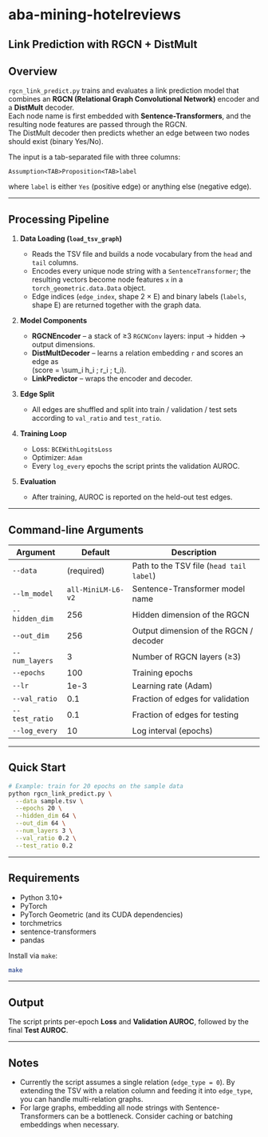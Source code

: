# aba-mining-hotelreviews

## Link Prediction with RGCN + DistMult

## Overview
`rgcn_link_predict.py` trains and evaluates a link prediction model that combines an **RGCN (Relational Graph Convolutional Network)** encoder and a **DistMult** decoder.  
Each node name is first embedded with **Sentence-Transformers**, and the resulting node features are passed through the RGCN.  
The DistMult decoder then predicts whether an edge between two nodes should exist (binary Yes/No).

The input is a tab-separated file with three columns:
```
Assumption<TAB>Proposition<TAB>label
```
where `label` is either `Yes` (positive edge) or anything else (negative edge).

---

## Processing Pipeline
1. **Data Loading (`load_tsv_graph`)**  
   * Reads the TSV file and builds a node vocabulary from the `head` and `tail` columns.  
   * Encodes every unique node string with a `SentenceTransformer`; the resulting vectors become node features `x` in a `torch_geometric.data.Data` object.  
   * Edge indices (`edge_index`, shape 2 × E) and binary labels (`labels`, shape E) are returned together with the graph data.

2. **Model Components**
   * **RGCNEncoder** – a stack of ≥3 `RGCNConv` layers: input → hidden → output dimensions.  
   * **DistMultDecoder** – learns a relation embedding `r` and scores an edge as  
     \(score = \sum_i h_i \; r_i \; t_i\).  
   * **LinkPredictor** – wraps the encoder and decoder.

3. **Edge Split**  
   * All edges are shuffled and split into train / validation / test sets according to `val_ratio` and `test_ratio`.

4. **Training Loop**  
   * Loss: `BCEWithLogitsLoss`  
   * Optimizer: `Adam`  
   * Every `log_every` epochs the script prints the validation AUROC.

5. **Evaluation**  
   * After training, AUROC is reported on the held-out test edges.

---

## Command-line Arguments
| Argument | Default | Description |
|---|---|---|
| `--data` | (required) | Path to the TSV file (`head tail label`) |
| `--lm_model` | `all-MiniLM-L6-v2` | Sentence-Transformer model name |
| `--hidden_dim` | 256 | Hidden dimension of the RGCN |
| `--out_dim` | 256 | Output dimension of the RGCN / decoder |
| `--num_layers` | 3 | Number of RGCN layers (≥3) |
| `--epochs` | 100 | Training epochs |
| `--lr` | 1e-3 | Learning rate (Adam) |
| `--val_ratio` | 0.1 | Fraction of edges for validation |
| `--test_ratio` | 0.1 | Fraction of edges for testing |
| `--log_every` | 10 | Log interval (epochs) |

---

## Quick Start
```bash
# Example: train for 20 epochs on the sample data
python rgcn_link_predict.py \
  --data sample.tsv \
  --epochs 20 \
  --hidden_dim 64 \
  --out_dim 64 \
  --num_layers 3 \
  --val_ratio 0.2 \
  --test_ratio 0.2
```

---

## Requirements
* Python 3.10+
* PyTorch
* PyTorch Geometric (and its CUDA dependencies)
* torchmetrics
* sentence-transformers
* pandas

Install via `make`:
```bash
make
```

---

## Output
The script prints per-epoch **Loss** and **Validation AUROC**, followed by the final **Test AUROC**.

---

## Notes
* Currently the script assumes a single relation (`edge_type = 0`). By extending the TSV with a relation column and feeding it into `edge_type`, you can handle multi-relation graphs.
* For large graphs, embedding all node strings with Sentence-Transformers can be a bottleneck. Consider caching or batching embeddings when necessary.
